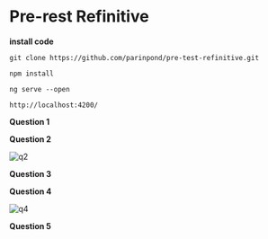 # Pre-rest Refinitive

**install code**
    
    git clone https://github.com/parinpond/pre-test-refinitive.git

    npm install

    ng serve --open

    http://localhost:4200/


**Question 1**



**Question 2**

![q2](https://user-images.githubusercontent.com/40853593/135728260-05cf5af6-118c-470c-a007-c25a4ad30f83.png)

**Question 3**

**Question 4**

![q4](https://user-images.githubusercontent.com/40853593/135728276-117823f1-f86b-46ed-9587-c5ec4599c90e.png)

**Question 5**

